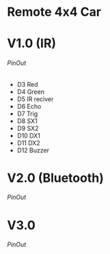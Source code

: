 # Remote 4x4 Car

# V1.0 (IR)
###### PinOut
- D3 Red
- D4 Green
- D5 IR reciver
- D6 Echo 
- D7 Trig
- D8 SX1
- D9 SX2
- D10 DX1
- D11 DX2
- D12 Buzzer


# V2.0 (Bluetooth)
###### PinOut

# V3.0
###### PinOut
